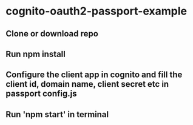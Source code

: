 # cognito-oauth2-passport-example
## Clone or download repo
## Run npm install
## Configure the client app in cognito and fill the client id, domain name, client secret etc in passport config.js
## Run 'npm start' in terminal

